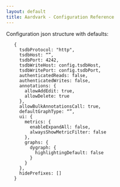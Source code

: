 ```yaml
---
layout: default
title: Aardvark - Configuration Reference 
---
```


Configuration json structure with defaults:

       {
         tsdbProtocol: "http",
         tsdbHost: “”,
         tsdbPort: 4242,
         tsdbWriteHost: config.tsdbHost,
         tsdbWritePort: config.tsdbPort,
         authenticatedReads: false,
         authenticatedWrites: false,
         annotations: {
           allowAddEdit: true,
           allowDelete: true
         },
         allowBulkAnnotationsCall: true,
         defaultGraphType: “”,
         ui: {
           metrics: {
             enableExpandAll: false,
             alwaysShowMetricFilter: false
           },
           graphs: {
             dygraph: {
               highlightingDefault: false
             }
           }
         },
         hidePrefixes: []
       }

